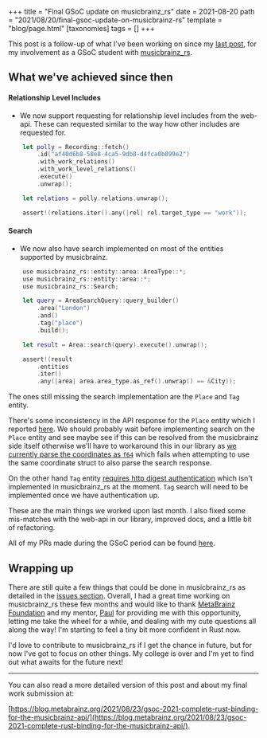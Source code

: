 +++
title = "Final GSoC update on musicbrainz_rs"
date = 2021-08-20
path = "2021/08/20/final-gsoc-update-on-musicbrainz-rs"
template = "blog/page.html"
[taxonomies]
tags = []
+++

This post is a follow-up of what I've been working on since my [last post](/2021/07/15/gsoc-with-metabrainz-in-rust/),
for my involvement as a GSoC student with [musicbrainz_rs](https://github.com/oknozor/musicbrainz_rs).

## What we've achieved since then

#### Relationship Level Includes

- We now support requesting for relationship level includes from the web-api.
  These can requested similar to the way how other includes are requested for.
```swift
    let polly = Recording::fetch()
        .id("af40d6b8-58e8-4ca5-9db8-d4fca0b899e2")
        .with_work_relations()
        .with_work_level_relations()
        .execute()
        .unwrap();

    let relations = polly.relations.unwrap();

    assert!(relations.iter().any(|rel| rel.target_type == "work"));
```

#### Search

- We now also have search implemented on most of the entities supported by musicbrainz.
```swift
    use musicbrainz_rs::entity::area::AreaType::*;
    use musicbrainz_rs::entity::area::*;
    use musicbrainz_rs::Search;

    let query = AreaSearchQuery::query_builder()
        .area("London")
        .and()
        .tag("place")
        .build();

    let result = Area::search(query).execute().unwrap();

    assert!(result
        .entities
        .iter()
        .any(|area| area.area_type.as_ref().unwrap() == &City));
```
  The ones still missing the search implementation are the `Place` and `Tag` entity.

  There's some inconsistency in the API response for the `Place` entity which I reported
[here](https://tickets.metabrainz.org/browse/SEARCH-664). We should probably wait before implementing
search on the `Place` entity and see maybe see if this can be resolved from the musicbrainz side
itself otherwise we'll have to workaround this in our library as
[we currently parse the coordinates as `f64`](https://github.com/oknozor/musicbrainz_rs/blob/ae0fd81fecb8897514d9c211ba52650cd1512ab1/src/entity/place.rs#L45-L49)
which fails when attempting to use the same coordinate struct to also parse the search response.

  On the other hand `Tag` entity [requires http digest authentication](https://musicbrainz.org/doc/MusicBrainz_API#Misc_inc.3D_arguments)
which isn't implemented in musicbrainz_rs at the moment. `Tag` search will need to be implemented once
we have authentication up.

These are the main things we worked upon last month. I also fixed some mis-matches with the web-api in
our library, improved docs, and a little bit of refactoring.

All of my PRs made during the GSoC period can be found [here](https://github.com/oknozor/musicbrainz_rs/pulls?q=is%3Apr+author%3Aritiek+created%3A%3C%3D2021-08-23).

## Wrapping up

There are still quite a few things that could be done in musicbrainz_rs as detailed in the
[issues section](https://github.com/oknozor/musicbrainz_rs/issues). Overall, I had a great time working on
musicbrainz_rs these few months and would like to thank [MetaBrainz Foundation](https://metabrainz.org/)
and my mentor, [Paul](https://github.com/oknozor/) for providing me with this opportunity, letting me
take the wheel for a while, and dealing with my cute questions all along the way! I'm starting to feel
a tiny bit more confident in Rust now.

I'd love to contribute to musicbrainz_rs if I get the chance in future, but for now I've got to focus
on other things. My college is over and I'm yet to find out what awaits for the future next!

--------

You can also read a more detailed version of this post and about my final work submission at:

[https://blog.metabrainz.org/2021/08/23/gsoc-2021-complete-rust-binding-for-the-musicbrainz-api/](https://blog.metabrainz.org/2021/08/23/gsoc-2021-complete-rust-binding-for-the-musicbrainz-api/).
